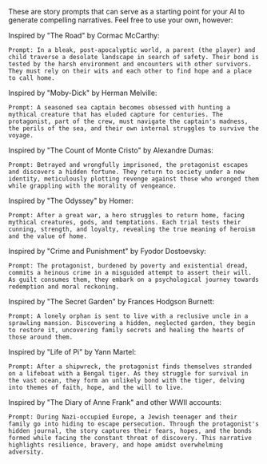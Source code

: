These are story prompts that can serve as a starting point for your AI to generate compelling narratives. Feel free to use your own, however:

Inspired by "The Road" by Cormac McCarthy:

    Prompt: In a bleak, post-apocalyptic world, a parent (the player) and child traverse a desolate landscape in search of safety. Their bond is tested by the harsh environment and encounters with other survivors. They must rely on their wits and each other to find hope and a place to call home.

Inspired by "Moby-Dick" by Herman Melville:

    Prompt: A seasoned sea captain becomes obsessed with hunting a mythical creature that has eluded capture for centuries. The protagonist, part of the crew, must navigate the captain's madness, the perils of the sea, and their own internal struggles to survive the voyage.

Inspired by "The Count of Monte Cristo" by Alexandre Dumas:

    Prompt: Betrayed and wrongfully imprisoned, the protagonist escapes and discovers a hidden fortune. They return to society under a new identity, meticulously plotting revenge against those who wronged them while grappling with the morality of vengeance.

Inspired by "The Odyssey" by Homer:

    Prompt: After a great war, a hero struggles to return home, facing mythical creatures, gods, and temptations. Each trial tests their cunning, strength, and loyalty, revealing the true meaning of heroism and the value of home.

Inspired by "Crime and Punishment" by Fyodor Dostoevsky:

    Prompt: The protagonist, burdened by poverty and existential dread, commits a heinous crime in a misguided attempt to assert their will. As guilt consumes them, they embark on a psychological journey towards redemption and moral reckoning.

Inspired by "The Secret Garden" by Frances Hodgson Burnett:

    Prompt: A lonely orphan is sent to live with a reclusive uncle in a sprawling mansion. Discovering a hidden, neglected garden, they begin to restore it, uncovering family secrets and healing the hearts of those around them.

Inspired by "Life of Pi" by Yann Martel:

    Prompt: After a shipwreck, the protagonist finds themselves stranded on a lifeboat with a Bengal tiger. As they struggle for survival in the vast ocean, they form an unlikely bond with the tiger, delving into themes of faith, hope, and the will to live.

Inspired by "The Diary of Anne Frank" and other WWII accounts:

    Prompt: During Nazi-occupied Europe, a Jewish teenager and their family go into hiding to escape persecution. Through the protagonist's hidden journal, the story captures their fears, hopes, and the bonds formed while facing the constant threat of discovery. This narrative highlights resilience, bravery, and hope amidst overwhelming adversity.
